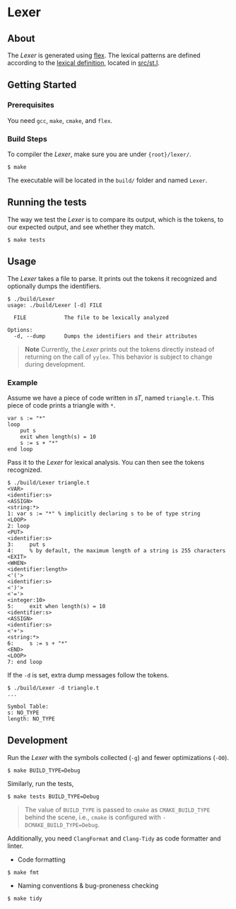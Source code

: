 # Lexer

## About

The _Lexer_ is generated using [flex](https://github.com/westes/flex). The lexical patterns are defined according to the [lexical definition](./lexical-definition.md), located in [src/st.l](src/st.l).

## Getting Started

### Prerequisites

You need `gcc`, `make`, `cmake`, and `flex`.

### Build Steps

To compiler the _Lexer_, make sure you are under `{root}/lexer/`.

```shell
$ make
```

The executable will be located in the `build/` folder and named `Lexer`.

## Running the tests

The way we test the _Lexer_ is to compare its output, which is the tokens, to our expected output, and see whether they match.

```
$ make tests
```

## Usage

The _Lexer_ takes a file to parse. It prints out the tokens it recognized and optionally dumps the identifiers.

```
$ ./build/Lexer
usage: ./build/Lexer [-d] FILE

  FILE            The file to be lexically analyzed

Options:
  -d, --dump      Dumps the identifiers and their attributes
```

> **Note**
> Currently, the _Lexer_ prints out the tokens directly instead of returning on the call of `yylex`. This behavior is subject to change during development.

### Example

Assume we have a piece of code written in _sT_, named `triangle.t`. This piece of code prints a triangle with `*`.

```Turing
var s := "*"
loop
    put s
    exit when length(s) = 10
    s := s + "*"
end loop
```

Pass it to the _Lexer_ for lexical analysis. You can then see the tokens recognized.

```
$ ./build/Lexer triangle.t
<VAR>
<identifier:s>
<ASSIGN>
<string:*>
1: var s := "*" % implicitly declaring s to be of type string
<LOOP>
2: loop
<PUT>
<identifier:s>
3:     put s
4:     % by default, the maximum length of a string is 255 characters
<EXIT>
<WHEN>
<identifier:length>
<'('>
<identifier:s>
<')'>
<'='>
<integer:10>
5:     exit when length(s) = 10
<identifier:s>
<ASSIGN>
<identifier:s>
<'+'>
<string:*>
6:     s := s + "*"
<END>
<LOOP>
7: end loop
```

If the `-d` is set, extra dump messages follow the tokens.

```
$ ./build/Lexer -d triangle.t
...

Symbol Table:
s: NO_TYPE
length: NO_TYPE
```

## Development

Run the _Lexer_ with the symbols collected (`-g`) and fewer optimizations (`-O0`).

```
$ make BUILD_TYPE=Debug
```

Similarly, run the tests,

```
$ make tests BUILD_TYPE=Debug
```

> The value of `BUILD_TYPE` is passed to `cmake` as `CMAKE_BUILD_TYPE` behind the scene, i.e., `cmake` is configured with `-DCMAKE_BUILD_TYPE=Debug`.

Additionally, you need `ClangFormat` and `Clang-Tidy` as code formatter and linter.

- Code formatting

```
$ make fmt
```

- Naming conventions & bug-proneness checking

```
$ make tidy
```
